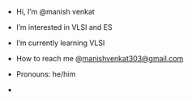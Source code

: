 -  Hi, I’m @manish venkat
-  I’m interested in VLSI and ES
- I’m currently learning VLSI

-  How to reach me @manishvenkat303@gmail.com
-  Pronouns: he/him
-  

<!---
grumpymonke/grumpymonke is a ✨ special ✨ repository because its `README.md` (this file) appears on your GitHub profile.
You can click the Preview link to take a look at your changes.
--->
